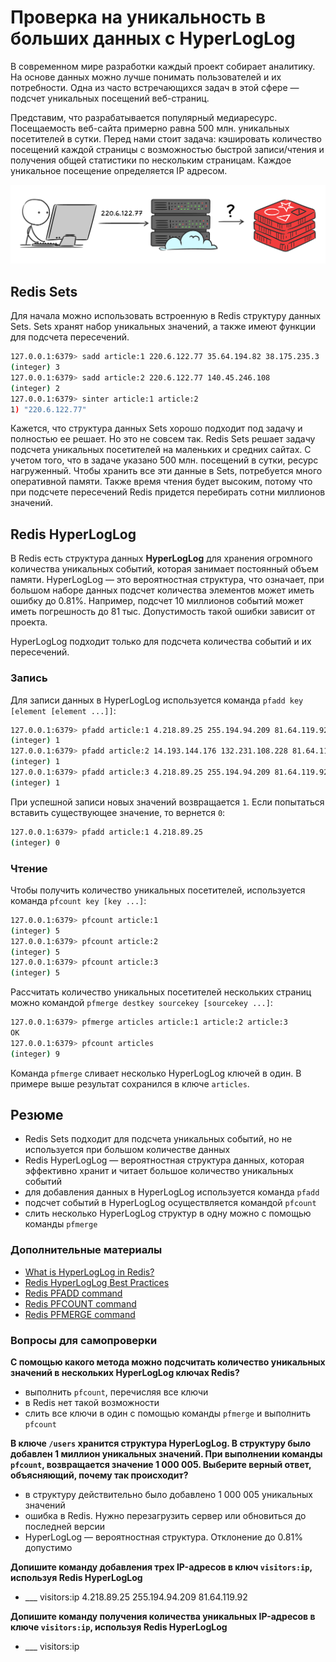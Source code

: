 # Проверка на уникальность в больших данных с HyperLogLog

В современном мире разработки каждый проект собирает аналитику. На основе данных можно лучше понимать пользователей и их потребности. Одна из часто встречающихся задач в этой сфере — подсчет уникальных посещений веб-страниц.

Представим, что разрабатывается популярный медиаресурс. Посещаемость веб-сайта примерно равна 500 млн. уникальных посетителей в сутки. Перед нами стоит задача: кэшировать количество посещений каждой страницы с возможностью быстрой записи/чтения и получения общей статистики по нескольким страницам. Каждое уникальное посещение определяется IP адресом.

![IP](../images/redis/08-01.png)

## Redis Sets

Для начала можно использовать встроенную в Redis структуру данных Sets. Sets хранят набор уникальных значений, а также имеют функции для подсчета пересечений.

```bash
127.0.0.1:6379> sadd article:1 220.6.122.77 35.64.194.82 38.175.235.3
(integer) 3
127.0.0.1:6379> sadd article:2 220.6.122.77 140.45.246.108
(integer) 2
127.0.0.1:6379> sinter article:1 article:2
1) "220.6.122.77"
```

Кажется, что структура данных Sets хорошо подходит под задачу и полностью ее решает. Но это не совсем так. Redis Sets решает задачу подсчета уникальных посетителей на маленьких и средних сайтах. С учетом того, что в задаче указано 500 млн. посещений в сутки, ресурс нагруженный. Чтобы хранить все эти данные в Sets, потребуется много оперативной памяти. Также время чтения будет высоким, потому что при подсчете пересечений Redis придется перебирать сотни миллионов значений.

## Redis HyperLogLog

В Redis есть структура данных **HyperLogLog** для хранения огромного количества уникальных событий, которая занимает постоянный объем памяти. HyperLogLog — это вероятностная структура, что означает, при большом наборе данных подсчет количества элементов может иметь ошибку до 0.81%. Например, подсчет 10 миллионов событий может иметь погрешность до 81 тыс. Допустимость такой ошибки зависит от проекта.

HyperLogLog подходит только для подсчета количества событий и их пересечений.

### Запись

Для записи данных в HyperLogLog используется команда `pfadd key [element [element ...]]`:

```bash
127.0.0.1:6379> pfadd article:1 4.218.89.25 255.194.94.209 81.64.119.92 226.110.217.208 68.199.143.222
(integer) 1
127.0.0.1:6379> pfadd article:2 14.193.144.176 132.231.108.228 81.64.119.92 226.110.217.208 68.199.143.222
(integer) 1
127.0.0.1:6379> pfadd article:3 4.218.89.25 255.194.94.209 81.64.119.92 225.109.160.131 85.83.185.103
(integer) 1
```

При успешной записи новых значений возвращается `1`. Если попытаться вставить существующее значение, то вернется `0`:

```bash
127.0.0.1:6379> pfadd article:1 4.218.89.25
(integer) 0
```

### Чтение

Чтобы получить количество уникальных посетителей, используется команда `pfcount key [key ...]`:

```bash
127.0.0.1:6379> pfcount article:1
(integer) 5
127.0.0.1:6379> pfcount article:2
(integer) 5
127.0.0.1:6379> pfcount article:3
(integer) 5
```

Рассчитать количество уникальных посетителей нескольких страниц можно командой `pfmerge destkey sourcekey [sourcekey ...]`:

```bash
127.0.0.1:6379> pfmerge articles article:1 article:2 article:3
OK
127.0.0.1:6379> pfcount articles
(integer) 9
```

Команда `pfmerge` сливает несколько HyperLogLog ключей в один. В примере выше результат сохранился в ключе `articles`.

## Резюме

- Redis Sets подходит для подсчета уникальных событий, но не используется при большом количестве данных
- Redis HyperLogLog — вероятностная структура данных, которая эффективно хранит и читает большое количество уникальных событий
- для добавления данных в HyperLogLog используется команда `pfadd`
- подсчет событий в HyperLogLog осуществляется командой `pfcount`
- слить несколько HyperLogLog структур в одну можно с помощью команды `pfmerge`

### Дополнительные материалы

- [What is HyperLogLog in Redis?](https://www.educative.io/edpresso/what-is-hyperloglog-in-redis)
- [Redis HyperLogLog Best Practices](https://redis.com/redis-best-practices/counting/hyperloglog/)
- [Redis PFADD command](https://redis.io/commands/pfadd)
- [Redis PFCOUNT command](https://redis.io/commands/pfcount)
- [Redis PFMERGE command](https://redis.io/commands/pfmerge)

### Вопросы для самопроверки

**С помощью какого метода можно подсчитать количество уникальных значений в нескольких HyperLogLog ключах Redis?**

- выполнить `pfcount`, перечисляя все ключи
- в Redis нет такой возможности
- слить все ключи в один с помощью команды `pfmerge` и выполнить `pfcount`

**В ключе `/users` хранится структура HyperLogLog. В структуру было добавлен 1 миллион уникальных значений. При выполнении команды `pfcount`, возвращается значение 1 000 005. Выберите верный ответ, объясняющий, почему так происходит?**

- в структуру действительно было добавлено 1 000 005 уникальных значений
- ошибка в Redis. Нужно перезагрузить сервер или обновиться до последней версии
- HyperLogLog — вероятностная структура. Отклонение до 0.81% допустимо

**Допишите команду добавления трех IP-адресов в ключ `visitors:ip`, используя Redis HyperLogLog**

- ___ visitors:ip 4.218.89.25 255.194.94.209 81.64.119.92

**Допишите команду получения количества уникальных IP-адресов в ключе `visitors:ip`, используя Redis HyperLogLog**

- ___ visitors:ip